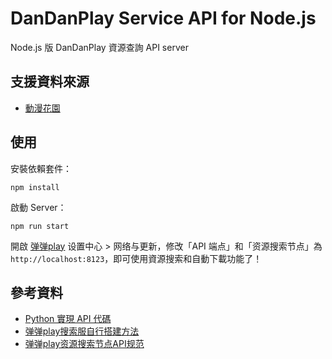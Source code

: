 # DanDanPlay Service API for Node.js

Node.js 版 DanDanPlay 資源查詢 API server

## 支援資料來源

* [動漫花園](https://share.dmhy.org/)

## 使用

安裝依賴套件：

```
npm install
```

啟動 Server：

```
npm run start
```

開啟 [弹弹play](http://www.dandanplay.com/) 设置中心 > 网络与更新，修改「API 端点」和「资源搜索节点」為 `http://localhost:8123`，即可使用資源搜索和自動下載功能了！

## 參考資料

* [Python 實現 API 代碼](https://pastebin.ubuntu.com/p/mGP7JRpBtd/)
* [弹弹play搜索服自行搭建方法](https://jump2.bdimg.com/p/7192130039)
* [弹弹play资源搜索节点API规范](https://github.com/kaedei/dandanplay-libraryindex/blob/master/api/ResourceService.md)

